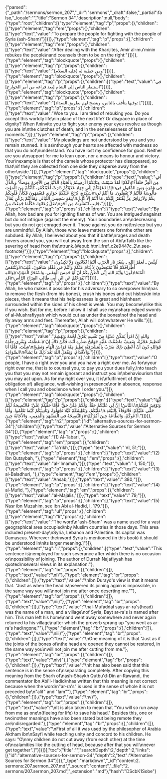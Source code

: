 {"parsed":{"_path":"/sermons/sermon_207","_dir":"sermons","_draft":false,"_partial":false,"_locale":"","title":"Sermon 34","description":null,"body":{"type":"root","children":[{"type":"element","tag":"p","props":{},"children":[{"type":"element","tag":"em","props":{},"children":[{"type":"text","value":"To prepare the people for fighting with the people of Syria (ash-Sham)"}]}]},{"type":"element","tag":"p","props":{},"children":[{"type":"element","tag":"em","props":{},"children":[{"type":"text","value":"After dealing with the Kharijites, Amir al-mu'minin rebukes the people\nand counsels them to be on the right:"}]}]},{"type":"element","tag":"blockquote","props":{},"children":[{"type":"element","tag":"p","props":{},"children":[{"type":"text","value":"ومن خطبة له (عليه السلام)"}]}]},{"type":"element","tag":"blockquote","props":{},"children":[{"type":"element","tag":"p","props":{},"children":[{"type":"text","value":"في استنفار الناس إلى الشام [بعد فراغه من أمر الخوارج]"}]}]},{"type":"element","tag":"blockquote","props":{},"children":[{"type":"element","tag":"p","props":{},"children":[{"type":"text","value":"]وفيها يتأفف بالناس، وينصح لهم بطريق السداد: ["}]}]},{"type":"element","tag":"p","props":{},"children":[{"type":"text","value":"Woe to you. I am tired of rebuking you. Do you accept this worldly life\nin place of the next life? Or disgrace in place of dignity? When I\ninvite you to fight your enemy your eyes revolve as though you are in\nthe clutches of death, and in the senselessness of last moments."}]},{"type":"element","tag":"p","props":{},"children":[{"type":"text","value":"My pleadings are not understood by you and you remain stunned. It is as\nthough your hearts are affected with madness so that you do not\nunderstand. You have lost my confidence for good. Neither are you a\nsupport for me to lean upon, nor a means to honour and victory. Your\nexample is that of the camels whose protector has disappeared, so that\nif they are collected from one side they disperse away from the other\nside."}]},{"type":"element","tag":"blockquote","props":{},"children":[{"type":"element","tag":"p","props":{},"children":[{"type":"text","value":"اُفٍ لَكُمْ! لَقَدْ سَئِمْتُ عِتَابَكُمْ! أَرَضِيتُمْ بِالْحَيَاةِ الدُّنْيَا مِنَ الاْخِرَةِ عِوَضاً؟ وَبِالذُّلِّ\nمِنَ الْعِزِّ خَلَفاً؟ إِذَا دَعَوْتُكُمْ إِلَى جِهَادِ عَدُوِّكُمْ دَارَتْ أَعْيُنُكُمْز، كَأَنَّكُمْ مِنَ الْمَوْتِ\nفِي غَمْرَةٍ وَمِنَ الذُّهُولِ في سَكْرَةٍ، يُرْتَجُ عَلَيْكُمْ حَوَارِي فَتَعْمَهُونَ فَكَأَنَّ قُلُوبَكُمْ\nمَأْلُوسَةٌ فَأَنْتُمْ لاَ تَعْقِلُونَ. مَا أَنْتُمْ لي بِثِقَةٍ سَجِيسَ اللَّيَالي وَمَاأَنْتُمْ بِرُكْنٍ يُمَالُ\nبِكُمْ وَلاَزَوَافِرُ عِزٍّ يُفْتَقَرُ إِلَيْكُمْ. مَا أَنْتُمْ إِلاَّ كَإِبِلٍ ضَلَّ رُعَاتُهَا، فَكُلَّمَا جُمِعَتْ مِنْ\nجَانِبٍ انْتَشَرَتْ مِن آخَرَ،"}]}]},{"type":"element","tag":"p","props":{},"children":[{"type":"text","value":"By Allah, how bad are you for igniting flames of war. You are intrigued\nagainst but do not intrigue (against the enemy). Your boundaries are\ndecreasing but you do not get enraged over it. Those against you do not\nsleep but you are unmindful. By Allah, those who leave matters one for\nthe other are subdued. By Allah, I believed about you that if battle\nrages and death hovers around you, you will cut away from the son of Abi\nTalib like the severing of head from the\ntrunk.{#epub.html_fref_c2e9447c_2\n.see-footnote}"}]},{"type":"element","tag":"blockquote","props":{},"children":[{"type":"element","tag":"p","props":{},"children":[{"type":"text","value":"لَبِئْسَ ـ لَعَمْرُ اللهِ ـ سُعْرُ نَارِ الْحَرْبِ أَنْتُمْ! تُكَادُونَ وَلاَ تَكِيدُونَ، وَتُنْتَقَصُ\nأَطْرَافُكُمْ فَلاَ تَمْتَعِضُونَ لاَ يُنَامُ عَنْكُمْ وَأَنْتُمْ في غَفْلَةٍ سَاهُونَ، غُلِبَ وَاللهِ\nالْمُتَخَاذِلُونَ! وَأيْمُ اللهِ إِنِّي لاَظُنُّ بِكُمْ أنْ لَوْ حَمِسَ الْوَغَىي، وَاسْتَحَرَّ الْمَوْتُ قَدِ\nانْفَرَجْتُمْ عَنِ ابْنِ أَبِي طَالِبٍ انْفِرَاجَ الرَّأْسِ"}]}]},{"type":"element","tag":"p","props":{},"children":[{"type":"text","value":"By Allah, he who makes it possible for his adversary to so overpower him\nas to remove the flesh (from his bones), crush his bones and cut his\nskin into pieces, then it means that his helplessness is great and his\nheart surrounded within the sides of his chest is weak. You may become\nlike this if you wish. But for me, before I allow it I shall use my\nsharp edged swords of al-Mushrafiyyah which would cut as under the bones\nof the head and fly away arms and feet. Thereafter, Allah will do\nwhatever He wills."}]},{"type":"element","tag":"blockquote","props":{},"children":[{"type":"element","tag":"p","props":{},"children":[{"type":"text","value":"وَاللهِ إِنَّ امْرَأً يُمَكِّنُ عَدُوَّهُ مِنْ نَفْسِهِ يَعْرُقُ لَحْمَهُ وَيَهْشِمُ عَظْمَهُ، وَيَفْرِي جِلْدَهُ،\nلَعَظِيمٌ عَجْزُهُ، ضَعِيفٌ ماضُمَّتْ عَلَيْهِ جَوَانِحُ صَدْرِهِ أَنْتَ فَكُنْ ذَاكَ إِنْ شِئْتَ، فَأَمَّا أَنَا\nفَوَاللهِ دُونَ أَنْ أُعْطِيَ ذلِكَ ضَرْبٌ بِالْمَشْرَفِيَّةِ تَطِيرُ مِنْهُ فَرَاشُ الْهَامِ وَتَطِيحُ السَّوَاعِدُ\nوَالاْقْدَامُ، وَيَفْعَلُ اللهُ بَعْدَ ذلِكَ مَا يَشَاءُ."}]}]},{"type":"element","tag":"p","props":{},"children":[{"type":"text","value":"O people, I have a right over you and you have a right over me. As for\nyour right over me, that is to counsel you, to pay you your dues fully,\nto teach you that you may not remain ignorant and instruct you in\nbehaviourism that you may act upon. As for my right over you, it is\nfulfilment of (the obligation of) allegiance, well-wishing in presence\nor in absence, response when I call you and obedience when I order you."}]},{"type":"element","tag":"blockquote","props":{},"children":[{"type":"element","tag":"p","props":{},"children":[{"type":"text","value":"أَيُّهَا النَّاسُ! إِنَّ لِي عَلَيْكُمْ حَقّاً، وَلَكُمْ عَلَيَّ حَقٌّ: فَأَمَّا حَقُّكُمْ عَلَيَّ: فَالنَّصِيحَةُ لَكُمْ،\nوَتَوْفِيرُ فَيْئِكُمْ عَلَيْكُمْ، وَتَعْلِيمُكُمْ كَيْلا تَجْهَلُوا، وَتَأْدِيبُكُمْ كَيْما تَعْلَمُوا. وَأَمَّا\nحَقِّي عَلَيْكُمْ: فَالوَفَاءُ بِالبَيْعَةِ، وَالنَّصِيحَةُ في الْمَشْهَدِ وَالْمَغِيبِ، وَالاْجَابَةُ حِينَ\nأَدْعُوكُمْ، وَالطَّاعَةُ حِينَ آمُرُكُمْ."}]}]},{"type":"element","tag":"h2","props":{"id":"alternative-sources-for-sermon-34"},"children":[{"type":"text","value":"Alternative Sources for Sermon 34"}]},{"type":"element","tag":"p","props":{},"children":[{"type":"text","value":"(1) Al-Tabari, "},{"type":"element","tag":"em","props":{},"children":[{"type":"text","value":"Ta'rikh,"}]},{"type":"text","value":" VI, 51;"}]},{"type":"element","tag":"p","props":{},"children":[{"type":"text","value":"(2) Ibn Qutaybah, "},{"type":"element","tag":"em","props":{},"children":[{"type":"text","value":"al-'Imamah,"}]},{"type":"text","value":" I, 150;"}]},{"type":"element","tag":"p","props":{},"children":[{"type":"text","value":"(3) al-Baladhuri, "},{"type":"element","tag":"em","props":{},"children":[{"type":"text","value":"Ansab,"}]},{"type":"text","value":" 380;"}]},{"type":"element","tag":"p","props":{},"children":[{"type":"text","value":"(4) al-Mufid, "},{"type":"element","tag":"em","props":{},"children":[{"type":"text","value":"al-Majalis,"}]},{"type":"text","value":" 79;"}]},{"type":"element","tag":"p","props":{},"children":[{"type":"text","value":"(5) Nasr ibn Muzahim, see Ibn Abi al-Hadid, I, 179."}]},{"type":"element","tag":"ul","props":{},"children":[{"type":"element","tag":"li","props":{},"children":[{"type":"text","value":"The word\n\"ash-Sham\" was a name used for a vast geographical area occupied\nby Muslim countries in those days. This area included present-day\nSyria, Lebanon and Palestine. Its capital was Damascus. Wherever the\nword Syria is mentioned (in this book) it should be understood in\nits larger meaning.]"}]},{"type":"element","tag":"li","props":{},"children":[{"type":"text","value":"This sentence is\nemployed for such severance after which there is no occasion or\npossibility of joining. The author of Durrah Najafiyyah has quoted\nseveral views in its explanation:"},{"type":"element","tag":"br","props":{},"children":[]},{"type":"text","value":"\ni)"},{"type":"element","tag":"br","props":{},"children":[]},{"type":"text","value":"\nIbn Durayd's view is that it means that. \"Just as when the head is\nsevered its joining again is impossible, in the same way you will\nnot join me after once deserting me.\""},{"type":"element","tag":"br","props":{},"children":[]},{"type":"text","value":"\nii)"},{"type":"element","tag":"br","props":{},"children":[]},{"type":"text","value":"\nal-Mufaddal says ar-ra's(head) was the name of a man, and a village\nof Syria, Bayt ar-ra's is named after him. This man left his home\nand went away somewhere and never again returned to his village\nafter which the proverb sprang up \"you went as ar-ra's had\ngone.\""},{"type":"element","tag":"br","props":{},"children":[]},{"type":"text","value":"\niii)"},{"type":"element","tag":"br","props":{},"children":[]},{"type":"text","value":"\nOne meaning of it is that \"Just as if the joints of the bones of\nthe head are opened they cannot be restored, in the same way you\nwill not join me after cutting from me."},{"type":"element","tag":"br","props":{},"children":[]},{"type":"text","value":"\niv)"},{"type":"element","tag":"br","props":{},"children":[]},{"type":"text","value":"\nIt has also been said that this sentence is in the sense of\nseparating completely. After copying this meaning from the Sharh of\nash-Shaykh Qutbu'd-Din ar-Rawandi, the commentator Ibn Abi'l-Hadid\nhas written that this meaning is not correct because when the word\n\"ar-ra's\" is used in the sense of whole it is not preceded by\n\"alif\" and \"lam\""},{"type":"element","tag":"br","props":{},"children":[]},{"type":"text","value":"\nv)"},{"type":"element","tag":"br","props":{},"children":[]},{"type":"text","value":"\nIt is also taken to mean that \"You will so run away from me as one\n(fleeing for life) to save his head.\" Besides this, one or two\nother meanings have also been stated but being remote they are\ndisregarded."},{"type":"element","tag":"br","props":{},"children":[]},{"type":"text","value":"\nFirst of all it was used by the philosopher of Arabia Aktham ibn\nSayfi while teaching unity and concord to his children. He says: \"O\nmy children do not cut away (from each other) at the time of\ncalamities like the cutting of head, because after that you will\nnever get together\".]"}]}]}],"toc":{"title":"","searchDepth":2,"depth":2,"links":[{"id":"alternative-sources-for-sermon-34","depth":2,"text":"Alternative Sources for Sermon 34"}]}},"_type":"markdown","_id":"content:2. sermons:207.sermon_207.md","_source":"content","_file":"2. sermons/207.sermon_207.md","_extension":"md"},"hash":"DScbK1Sobe"}